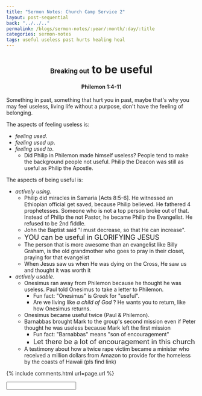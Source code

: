 ```yaml
---
title: "Sermon Notes: Church Camp Service 2"
layout: post-sequential
back: "../../.."
permalink: /blogs/sermon-notes/:year/:month/:day/:title
categories: sermon-notes
tags: useful useless past hurts healing heal
---
```


<style>
    h1#sn1, h4#sn4{
        text-align: center;
    }
</style>

<h1 id="sn1"><span style="font-size:60%;">Breaking out</span> to be useful</h1>

<h4 id="sn4"><span class="timestamp">Philemon 1:4-11</span></h4>

Something in past, something that hurt you in past, maybe that's why you may feel useless, living life without a purpose, don't have the feeling of belonging.

The aspects of feeling useless is: 
- _feeling used_.
- _feeling used up_.
- _feeling used to_.
    - Did Philip in Philemon made himself useless? People tend to make the background people not useful. Philip the Deacon was still as useful as Philip the Apostle.

The aspects of being useful is:
- _actively using_.
    - Philip did miracles in Samaria [Acts 8:5-6]. He witnessed an Ethiopian official get saved, because Philip believed. He fathered 4 prophetesses. Someone who is not a top person broke out of that. Instead of Philip the not Pastor, he became Philip the Evangelist. He refused to be 2nd fiddle. 
    - John the Baptist said "I must decrease, so that He can increase".
    - <span style="font-size:130%;">YOU can be useful in GLORIFYING JESUS</span>
    - The person that is more awesome than an evangelist like Billy Graham, is the old grandmother who goes to pray in their closet, praying for that evangelist
    - When Jesus saw us when He was dying on the Cross, He saw us and thought it was worth it
- _actively usable_.
    - Onesimus ran away from Philemon because he thought he was useless. Paul told Onesimus to take a letter to Philemon. 
        - Fun fact: "Onesimus" is Greek for "useful".
        - Are we living like _a child of God_ ? He wants you to return, like how Onesimus returns.
    - Onesimus became useful twice (Paul & Philemon).
    - Barnabbas brought Mark to the group's second mission even if Peter thought he was useless because Mark left the first mission
        - Fun fact: "Barnabbas" means "son of encouragement"
        - <span style="font-size:130%;">Let there be a lot of encouragement in this church</span>
    - A testimony about how a twice rape victim became a minister who received a million dollars from Amazon to provide for the homeless by the coasts of Hawaii (pls find link)



<!--
<span class='disable-selection' ondblclick="this.innerHTML=''">&lt;<b>REDACTED</b>&gt;</span>
-->
{% include comments.html url=page.url %}

<input id="password-input" type="password" class="text-secret" onkeyup="unlock()" autocomplete="off">

<span class="disable-selection" id="truth" style="display:none;">(after altar call) oh God, i know now. I know where i can be useful.<br><br>there are many out there like me, having this mental curse, yet having awareness about it. it tears us apart, it kills us.<br><br>but i have a God who chose us to be His children<br>we are made perfect under His will<br>_we were fearfully and wonderfully made_<br><br>i know what to do in my life, but i still have some progress in learning to truly gasp the new identity that the great & awesome God has given me, to be a child of God.<br><br>in order to reach that stage in life, starts this tumultuous journey in learning to love myself.</span>
